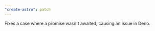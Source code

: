 ```yaml
---
"create-astro": patch
---
```


Fixes a case where a promise wasn't awaited, causing an issue in Deno.
